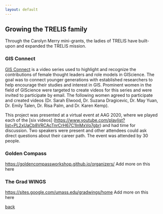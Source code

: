 ```yaml
---
layout: default
---
```


## Growing the TRELIS family
Through the Carolyn Merry mini-grants, the ladies of TRELIS have built-upon and expanded the TRELIS mission.

### GIS Connect
 [GIS Connect](https://gisconnect.github.io/) is a video series used to highlight and recognize the contributions of female thought leaders and role models in GIScience. The goal was to connect younger generations with established researchers to help encourage their studies and interest in GIS. Prominent women in the field of GIScience were targeted to create videos for this series and were invited to participate by email. The following women agreed to participate and created videos (Dr. Sarah Elwood, Dr. Suzana Dragicevic, Dr. May Yuan, Dr. Emily Talen, Dr. Risa Palm, and Dr. Karen Kemp). 

This project was presented at a virtual event at AAG 2020, where we played each of the [six videos] (https://www.youtube.com/playlist?list=PL2xUaCb8VRCAcTnrCrH67C1lnMxVq7gbr) and had time for discussion. Two speakers were present and other attendees could ask direct questions about their career path. The event was attended by 30 people.

### Golden Compass
https://goldencompassworkshop.github.io/organizers/
Add more on this here

### The Grad WINGS
https://sites.google.com/umass.edu/gradwings/home
Add more on this here

[back](./)
